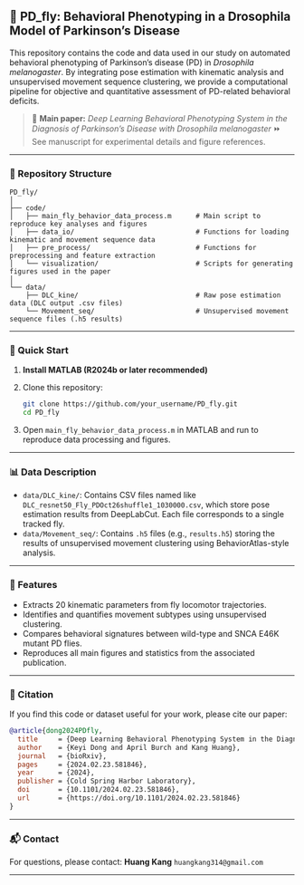 
## 🧠 PD\_fly: Behavioral Phenotyping in a Drosophila Model of Parkinson’s Disease

This repository contains the code and data used in our study on automated behavioral phenotyping of Parkinson’s disease (PD) in *Drosophila melanogaster*. By integrating pose estimation with kinematic analysis and unsupervised movement sequence clustering, we provide a computational pipeline for objective and quantitative assessment of PD-related behavioral deficits.

> 📌 **Main paper:** *Deep Learning Behavioral Phenotyping System in the Diagnosis of Parkinson’s Disease with Drosophila melanogaster*
> ⏩ See manuscript for experimental details and figure references.

---

### 📁 Repository Structure

```
PD_fly/
│
├── code/
│   ├── main_fly_behavior_data_process.m      # Main script to reproduce key analyses and figures
│   ├── data_io/                              # Functions for loading kinematic and movement sequence data
│   ├── pre_process/                          # Functions for preprocessing and feature extraction
│   └── visualization/                        # Scripts for generating figures used in the paper
│
└── data/
    ├── DLC_kine/                             # Raw pose estimation data (DLC output .csv files)
    └── Movement_seq/                         # Unsupervised movement sequence files (.h5 results)
```

---

### 🚀 Quick Start

1. **Install MATLAB (R2024b or later recommended)**
2. Clone this repository:

   ```bash
   git clone https://github.com/your_username/PD_fly.git
   cd PD_fly
   ```
3. Open `main_fly_behavior_data_process.m` in MATLAB and run to reproduce data processing and figures.

---

### 📊 Data Description

* `data/DLC_kine/`: Contains CSV files named like `DLC_resnet50_Fly_PDOct26shuffle1_1030000.csv`, which store pose estimation results from DeepLabCut. Each file corresponds to a single tracked fly.
* `data/Movement_seq/`: Contains `.h5` files (e.g., `results.h5`) storing the results of unsupervised movement clustering using BehaviorAtlas-style analysis.

---

### 📌 Features

* Extracts 20 kinematic parameters from fly locomotor trajectories.
* Identifies and quantifies movement subtypes using unsupervised clustering.
* Compares behavioral signatures between wild-type and SNCA E46K mutant PD flies.
* Reproduces all main figures and statistics from the associated publication.

---

### 📘 Citation

If you find this code or dataset useful for your work, please cite our paper:

```bibtex
@article{dong2024PDfly,
  title     = {Deep Learning Behavioral Phenotyping System in the Diagnosis of Parkinson’s Disease with Drosophila melanogaster},
  author    = {Keyi Dong and April Burch and Kang Huang},
  journal   = {bioRxiv},
  pages     = {2024.02.23.581846},
  year      = {2024},
  publisher = {Cold Spring Harbor Laboratory},
  doi       = {10.1101/2024.02.23.581846},
  url       = {https://doi.org/10.1101/2024.02.23.581846}
}
```

---

### 📬 Contact

For questions, please contact:
**Huang Kang**
`huangkang314@gmail.com`

---

